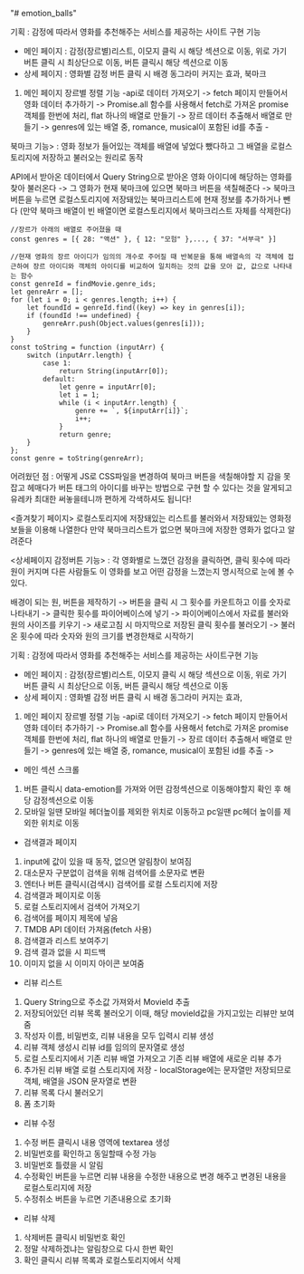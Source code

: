 "# emotion_balls" 

기획 : 감정에 따라서 영화를 추천해주는 서비스를 제공하는 사이트
구현 기능 
 - 메인 페이지 : 감정(장르별)리스트, 이모지 클릭 시 해당 섹션으로 이동, 위로 가기 버튼 클릭 시 최상단으로 이동, 버튼 클릭시 해당 섹션으로 이동
 - 상세 페이지 : 영화별 감정 버튼 클릭 시 배경 동그라미 커지는 효과, 북마크

1. 메인 페이지 장르별 정렬 기능 
-api로 데이터 가져오기 -> fetch 페이지 만들어서 영화 데이터 추가하기 -> Promise.all 함수를 사용해서 fetch로 가져온 promise 객체를 한번에 처리, flat 하나의 배열로 만들기 -> 장르 데이터 추출해서 배열로 만들기 -> genres에 있는 배열 중, romance, musical이 포함된 id를 추출 -

북마크 기능> : 영화 정보가 들어있는 객체를 배열에 넣었다 뺐다하고 그 배열을 로컬스토리지에 저장하고 불러오는 원리로 동작

API에서 받아온 데이터에서 Query String으로 받아온 영화 아이디에 해당하는 영화를 찾아 불러온다 -> 그 영화가 현재 북마크에 있으면 북마크 버튼을 색칠해준다 -> 북마크 버튼을 누르면 로컬스토리지에 저장돼있는 북마크리스트에 현재 정보를 추가하거나 뺀다 (만약 북마크 배열이 빈 배열이면 로컬스토리지에서 북마크리스트 자체를 삭제한다)
```
//장르가 아래의 배열로 주어졌을 때
const genres = [{ 28: "액션" }, { 12: "모험" },..., { 37: "서부극" }]

//현재 영화의 장르 아이디가 임의의 개수로 주어질 때 반복문을 통해 배열속의 각 객체에 접근하여 장르 아이디와 객체의 아이디를 비교하여 일치하는 것의 값을 모아 값, 값으로 나타내는 함수
const genreId = findMovie.genre_ids;
let genreArr = [];
for (let i = 0; i < genres.length; i++) {
    let foundId = genreId.find((key) => key in genres[i]);
    if (foundId !== undefined) {
        genreArr.push(Object.values(genres[i]));
    }
}
const toString = function (inputArr) {
    switch (inputArr.length) {
        case 1:
            return String(inputArr[0]);
        default:
            let genre = inputArr[0];
            let i = 1;
            while (i < inputArr.length) {
                genre += `, ${inputArr[i]}`;
                i++;
            }
            return genre;
    }
};
const genre = toString(genreArr);
```

어려웠던 점 : 어떻게 JS로 CSS파일을 변경하여 북마크 버튼을 색칠해야할 지 감을 못 잡고 헤매다가 버튼 태그의 아이디를 바꾸는 방법으로 구현 할 수 있다는 것을 알게되고 유레카
최대한 써놓을테니까 편하게 각색하셔도 됩니다!

<즐겨찾기 페이지>
로컬스토리지에 저장돼있는 리스트를 불러와서 저장돼있는 영화정보들을 이용해 나열한다
만약 북마크리스트가 없으면 북마크에 저장한 영화가 없다고 알려준다

<상세페이지 감정버튼 기능> : 각 영화별로 느꼈던 감정을 클릭하면, 클릭 횟수에 따라 원이 커지며 다른 사람들도 이 영화를 보고 어떤 감정을 느꼈는지 명시적으로 눈에 볼 수 있다.

배경이 되는 원, 버튼을 제작하기 -> 버튼을 클릭 시 그 횟수를 카운트하고 이를 숫자로 나타내기 -> 클릭한 횟수를 파이어베이스에 넣기 -> 파이어베이스에서 자료를 불러와 원의 사이즈를 키우기 -> 새로고침 시 마지막으로 저장된 클릭 횟수를 불러오기 -> 불러온 횟수에 따라 숫자와 원의 크기를 변경한채로 시작하기

기획 : 감정에 따라서 영화를 추천해주는 서비스를 제공하는 사이트구현 기능

-   메인 페이지 : 감정(장르별)리스트, 이모지 클릭 시 해당 섹션으로 이동, 위로 가기 버튼 클릭 시 최상단으로 이동, 버튼 클릭시 해당 섹션으로 이동
-   상세 페이지 : 영화별 감정 버튼 클릭 시 배경 동그라미 커지는 효과,

1. 메인 페이지 장르별 정렬 기능 -api로 데이터 가져오기 -> fetch 페이지 만들어서 영화 데이터 추가하기 -> Promise.all 함수를 사용해서 fetch로 가져온 promise 객체를 한번에 처리, flat 하나의 배열로 만들기 -> 장르 데이터 추출해서 배열로 만들기 -> genres에 있는 배열 중, romance, musical이 포함된 id를 추출 ->





- 메인 섹션 스크롤
1. 버튼 클릭시 data-emotion를 가져와 어떤 감정섹션으로 이동해야할지 확인 후 해당 감정섹션으로 이동
2. 모바일 일땐 모바일 헤더높이를 제외한 위치로 이동하고 pc일땐 pc헤더 높이를 제외한 위치로 이동

- 검색결과 페이지
1. input에 값이 있을 때 동작, 없으면 알림창이 보여짐
2. 대소문자 구분없이 검색을 위해 검색어를 소문자로 변환
3. 엔터나 버튼 클릭시(검색시) 검색어를 로컬 스토리지에 저장
4. 검색결과 페이지로 이동
5. 로컬 스토리지에서 검색어 가져오기
6. 검색어를 페이지 제목에 넣음
7. TMDB API 데이터 가져옴(fetch 사용)
8. 검색결과 리스트 보여주기
9. 검색 결과 없을 시 피드백
10. 이미지 없을 시 이미지 아이콘 보여줌

- 리뷰 리스트
1. Query String으로 주소값 가져와서 MovieId 추출
2. 저장되어있던 리뷰 목록 불러오기 이때, 해당 movieId값을 가지고있는 리뷰만 보여줌
3. 작성자 이름, 비밀번호, 리뷰 내용을 모두 입력시 리뷰 생성
4. 리뷰 객체 생성시 리뷰 id를 임의의 문자열로 생성
5. 로컬 스토리지에서 기존 리뷰 배열 가져오고 기존 리뷰 배열에 새로운 리뷰 추가
6. 추가된 리뷰 배열 로컬 스토리지에 저장 - localStorage에는 문자열만 저장되므로 객체, 배열을 JSON 문자열로 변환
7. 리뷰 목록 다시 불러오기
8. 폼 초기화

- 리뷰 수정
1. 수정 버튼 클릭시 내용 영역에 textarea 생성
2. 비밀번호를 확인하고 동일할때 수정 가능
3. 비밀번호 틀렸을 시 알림
4. 수정확인 버튼을 누르면 리뷰 내용을 수정한 내용으로 변경 해주고 변경된 내용을 로컬스토리지에 저장
5. 수정취소 버튼을 누르면 기존내용으로 초기화

- 리뷰 삭제
1. 삭제버튼 클릭시 비밀번호 확인
2. 정말 삭제하겠냐는 알림창으로 다시 한번 확인
3. 확인 클릭시 리뷰 목록과 로컬스토리지에서 삭제
